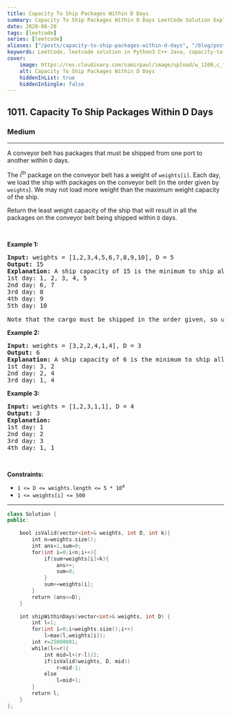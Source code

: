 ```yaml
---
title: Capacity To Ship Packages Within D Days
summary: Capacity To Ship Packages Within D Days LeetCode Solution Explained
date: 2020-06-20
tags: [leetcode]
series: [leetcode]
aliases: ["/posts/capacity-to-ship-packages-within-d-days", "/blog/posts/capacity-to-ship-packages-within-d-days", "/capacity-to-ship-packages-within-d-days"]
keywords: LeetCode, leetcode solution in Python3 C++ Java, capacity-to-ship-packages-within-d-days solution
cover:
    image: https://res.cloudinary.com/samirpaul/image/upload/w_1100,c_fit,co_rgb:FFFFFF,l_text:Arial_70_bold:Capacity To Ship Packages Within D Days/problem-solving.webp
    alt: Capacity To Ship Packages Within D Days
    hiddenInList: true
    hiddenInSingle: false
---
```



<h2>1011. Capacity To Ship Packages Within D Days</h2><h3>Medium</h3><hr><div><p>A conveyor belt has packages that must be shipped from one port to another within <code>D</code> days.</p>

<p>The i<sup>th</sup> package on the conveyor belt has a weight of <code>weights[i]</code>. Each day, we load the ship with packages on the conveyor belt (in the order given by <code>weights</code>). We may not load more weight than the maximum weight capacity of the ship.</p>

<p>Return the least weight capacity of the ship that will result in all the packages on the conveyor belt being shipped within <code>D</code> days.</p>

<p>&nbsp;</p>
<p><strong>Example 1:</strong></p>

<pre><strong>Input:</strong> weights = [1,2,3,4,5,6,7,8,9,10], D = 5
<strong>Output:</strong> 15
<strong>Explanation:</strong> A ship capacity of 15 is the minimum to ship all the packages in 5 days like this:
1st day: 1, 2, 3, 4, 5
2nd day: 6, 7
3rd day: 8
4th day: 9
5th day: 10

Note that the cargo must be shipped in the order given, so using a ship of capacity 14 and splitting the packages into parts like (2, 3, 4, 5), (1, 6, 7), (8), (9), (10) is not allowed.
</pre>

<p><strong>Example 2:</strong></p>

<pre><strong>Input:</strong> weights = [3,2,2,4,1,4], D = 3
<strong>Output:</strong> 6
<strong>Explanation:</strong> A ship capacity of 6 is the minimum to ship all the packages in 3 days like this:
1st day: 3, 2
2nd day: 2, 4
3rd day: 1, 4
</pre>

<p><strong>Example 3:</strong></p>

<pre><strong>Input:</strong> weights = [1,2,3,1,1], D = 4
<strong>Output:</strong> 3
<strong>Explanation:</strong>
1st day: 1
2nd day: 2
3rd day: 3
4th day: 1, 1
</pre>

<p>&nbsp;</p>
<p><strong>Constraints:</strong></p>

<ul>
	<li><code>1 &lt;= D &lt;= weights.length &lt;= 5 * 10<sup>4</sup></code></li>
	<li><code>1 &lt;= weights[i] &lt;= 500</code></li>
</ul>
</div>

---




```cpp
class Solution {
public:
    
    bool isValid(vector<int>& weights, int D, int k){
        int n=weights.size();
        int ans=1,sum=0;
        for(int i=0;i<n;i++){
            if(sum+weights[i]>k){
                ans++;
                sum=0;
            }
            sum+=weights[i];
        }
        return (ans<=D);
    }
    
    int shipWithinDays(vector<int>& weights, int D) {
        int l=1;
        for(int i=0;i<weights.size();i++)
            l=max(l,weights[i]);
        int r=25000001;
        while(l<=r){
            int mid=l+(r-l)/2;
            if(isValid(weights, D, mid))
                r=mid-1;
            else
                l=mid+1;
        }
        return l;
    }
};

```
